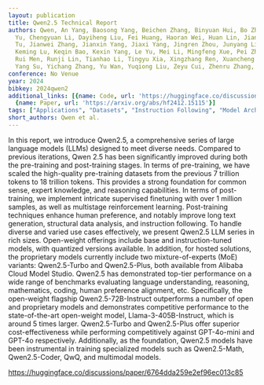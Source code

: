 ```yaml
---
layout: publication
title: Qwen2.5 Technical Report
authors: Qwen, An Yang, Baosong Yang, Beichen Zhang, Binyuan Hui, Bo Zheng, Bowen
  Yu, Chengyuan Li, Dayiheng Liu, Fei Huang, Haoran Wei, Huan Lin, Jian Yang, Jianhong
  Tu, Jianwei Zhang, Jianxin Yang, Jiaxi Yang, Jingren Zhou, Junyang Lin, Kai Dang,
  Keming Lu, Keqin Bao, Kexin Yang, Le Yu, Mei Li, Mingfeng Xue, Pei Zhang, Qin Zhu,
  Rui Men, Runji Lin, Tianhao Li, Tingyu Xia, Xingzhang Ren, Xuancheng Ren, Yang Fan,
  Yang Su, Yichang Zhang, Yu Wan, Yuqiong Liu, Zeyu Cui, Zhenru Zhang, Zihan Qiu
conference: No Venue
year: 2024
bibkey: 2024qwen2
additional_links: [{name: Code, url: 'https://huggingface.co/discussions/paper/6764dda259e2ef96ec013c85'},
  {name: Paper, url: 'https://arxiv.org/abs/hf2412.15115'}]
tags: ["Applications", "Datasets", "Instruction Following", "Model Architecture", "Reinforcement Learning", "Training Techniques"]
short_authors: Qwen et al.
---
```

In this report, we introduce Qwen2.5, a comprehensive series of large language models (LLMs) designed to meet diverse needs. Compared to previous iterations, Qwen 2.5 has been significantly improved during both the pre-training and post-training stages. In terms of pre-training, we have scaled the high-quality pre-training datasets from the previous 7 trillion tokens to 18 trillion tokens. This provides a strong foundation for common sense, expert knowledge, and reasoning capabilities. In terms of post-training, we implement intricate supervised finetuning with over 1 million samples, as well as multistage reinforcement learning. Post-training techniques enhance human preference, and notably improve long text generation, structural data analysis, and instruction following. To handle diverse and varied use cases effectively, we present Qwen2.5 LLM series in rich sizes. Open-weight offerings include base and instruction-tuned models, with quantized versions available. In addition, for hosted solutions, the proprietary models currently include two mixture-of-experts (MoE) variants: Qwen2.5-Turbo and Qwen2.5-Plus, both available from Alibaba Cloud Model Studio. Qwen2.5 has demonstrated top-tier performance on a wide range of benchmarks evaluating language understanding, reasoning, mathematics, coding, human preference alignment, etc. Specifically, the open-weight flagship Qwen2.5-72B-Instruct outperforms a number of open and proprietary models and demonstrates competitive performance to the state-of-the-art open-weight model, Llama-3-405B-Instruct, which is around 5 times larger. Qwen2.5-Turbo and Qwen2.5-Plus offer superior cost-effectiveness while performing competitively against GPT-4o-mini and GPT-4o respectively. Additionally, as the foundation, Qwen2.5 models have been instrumental in training specialized models such as Qwen2.5-Math, Qwen2.5-Coder, QwQ, and multimodal models.

https://huggingface.co/discussions/paper/6764dda259e2ef96ec013c85